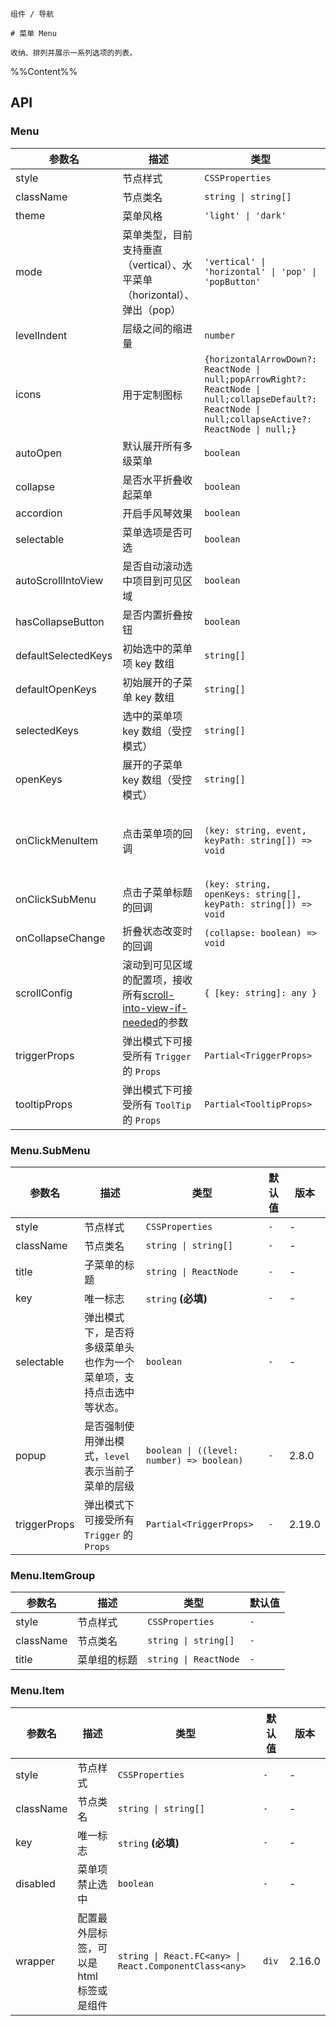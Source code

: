 `````
组件 / 导航

# 菜单 Menu

收纳、排列并展示一系列选项的列表。
`````

%%Content%%

## API

### Menu

|参数名|描述|类型|默认值|版本|
|---|---|---|---|---|
|style|节点样式|`CSSProperties`|`-`|-|
|className|节点类名|`string \| string[]`|`-`|-|
|theme|菜单风格|`'light' \| 'dark'`|`light`|-|
|mode|菜单类型，目前支持垂直（vertical）、水平菜单（horizontal）、弹出（pop）|`'vertical' \| 'horizontal' \| 'pop' \| 'popButton'`|`vertical`|-|
|levelIndent|层级之间的缩进量|`number`|`-`|-|
|icons|用于定制图标|`{horizontalArrowDown?: ReactNode \| null;popArrowRight?: ReactNode \| null;collapseDefault?: ReactNode \| null;collapseActive?: ReactNode \| null;}`|`-`|-|
|autoOpen|默认展开所有多级菜单|`boolean`|`-`|-|
|collapse|是否水平折叠收起菜单|`boolean`|`-`|-|
|accordion|开启手风琴效果|`boolean`|`-`|-|
|selectable|菜单选项是否可选|`boolean`|`true`|-|
|autoScrollIntoView|是否自动滚动选中项目到可见区域|`boolean`|`-`|-|
|hasCollapseButton|是否内置折叠按钮|`boolean`|`-`|-|
|defaultSelectedKeys|初始选中的菜单项 key 数组|`string[]`|`-`|-|
|defaultOpenKeys|初始展开的子菜单 key 数组|`string[]`|`-`|-|
|selectedKeys|选中的菜单项 key 数组（受控模式）|`string[]`|`-`|-|
|openKeys|展开的子菜单 key 数组（受控模式）|`string[]`|`-`|-|
|onClickMenuItem|点击菜单项的回调|`(key: string, event, keyPath: string[]) => void`|`-`|`event` in 2.15.0, `keyPath` in 2.19.0|
|onClickSubMenu|点击子菜单标题的回调|`(key: string, openKeys: string[], keyPath: string[]) => void`|`-`|`keyPath` in 2.19.0|
|onCollapseChange|折叠状态改变时的回调|`(collapse: boolean) => void`|`-`|-|
|scrollConfig|滚动到可见区域的配置项，接收所有[scroll-into-view-if-needed](https://github.com/stipsan/scroll-into-view-if-needed)的参数|`{ [key: string]: any }`|`-`|-|
|triggerProps|弹出模式下可接受所有 `Trigger` 的 `Props`|`Partial<TriggerProps>`|`-`|-|
|tooltipProps|弹出模式下可接受所有 `ToolTip` 的 `Props`|`Partial<TooltipProps>`|`-`|-|

### Menu.SubMenu

|参数名|描述|类型|默认值|版本|
|---|---|---|---|---|
|style|节点样式|`CSSProperties`|`-`|-|
|className|节点类名|`string \| string[]`|`-`|-|
|title|子菜单的标题|`string \| ReactNode`|`-`|-|
|key|唯一标志|`string` **(必填)**|`-`|-|
|selectable|弹出模式下，是否将多级菜单头也作为一个菜单项，支持点击选中等状态。|`boolean`|`-`|-|
|popup|是否强制使用弹出模式，`level` 表示当前子菜单的层级|`boolean \| ((level: number) => boolean)`|`-`|2.8.0|
|triggerProps|弹出模式下可接受所有 `Trigger` 的 `Props`|`Partial<TriggerProps>`|`-`|2.19.0|

### Menu.ItemGroup

|参数名|描述|类型|默认值|
|---|---|---|---|
|style|节点样式|`CSSProperties`|`-`|
|className|节点类名|`string \| string[]`|`-`|
|title|菜单组的标题|`string \| ReactNode`|`-`|

### Menu.Item

|参数名|描述|类型|默认值|版本|
|---|---|---|---|---|
|style|节点样式|`CSSProperties`|`-`|-|
|className|节点类名|`string \| string[]`|`-`|-|
|key|唯一标志|`string` **(必填)**|`-`|-|
|disabled|菜单项禁止选中|`boolean`|`-`|-|
|wrapper|配置最外层标签，可以是 html 标签或是组件|`string \| React.FC<any> \| React.ComponentClass<any>`|`div`|2.16.0|
